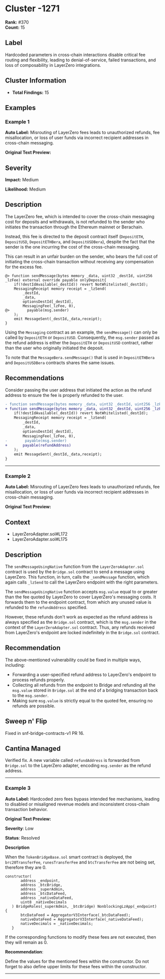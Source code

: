 # Cluster -1271

**Rank:** #370  
**Count:** 15  

## Label
Hardcoded parameters in cross-chain interactions disable critical fee routing and flexibility, leading to denial-of-service, failed transactions, and loss of composability in LayerZero integrations.

## Cluster Information
- **Total Findings:** 15

## Examples

### Example 1

**Auto Label:** Misrouting of LayerZero fees leads to unauthorized refunds, fee misallocation, or loss of user funds via incorrect recipient addresses in cross-chain messaging.  

**Original Text Preview:**

## Severity

**Impact:** Medium

**Likelihood:** Medium

## Description

The LayerZero fee, which is intended to cover the cross-chain messaging cost for deposits and withdrawals, is not refunded to the sender who initiates the transaction through the Ethereum mainnet or Berachain.

Instead, this fee is directed to the deposit contract itself (`DepositETH`, `DepositUSD`, `DepositETHBera`, and `DepositUSDBera`), despite the fact that the sender is the one incurring the cost of the cross-chain messaging.

This can result in an unfair burden on the sender, who bears the full cost of initiating the cross-chain transaction without receiving any compensation for the excess fee.

```solidity
@> function sendMessage(bytes memory _data, uint32 _destId, uint256 _lzFee) external override payable onlyDeposit{
    if(!destIdAvailable(_destId)) revert NotWhitelisted(_destId);
    MessagingReceipt memory receipt = _lzSend(
        _destId,
        _data,
        optionsDestId[_destId],
        MessagingFee(_lzFee, 0),
@>        payable(msg.sender)
    );
    emit MessageSent(_destId,_data,receipt);
}
```

Using the `Messaging` contract as an example, the `sendMessage()` can only be called by `DepositETH` or `DepositUSD`. Consequently, the `msg.sender` passed as the refund address is either the `DepositETH` or `DepositUSD` contract, rather than the user who originally initiated the deposit.

To note that the `MessageBera.sendMessage()` that is used in `DepositETHBera` and `DepositUSDBera` contracts shares the same issues.

## Recommendations

Consider passing the user address that initiated the action as the refund address to ensure the fee is properly refunded to the user.

```diff
- function sendMessage(bytes memory _data, uint32 _destId, uint256 _lzFee) external override payable onlyDeposit{
+ function sendMessage(bytes memory _data, uint32 _destId, uint256 _lzFee, address refundAddress) external override payable onlyDeposit{
    if(!destIdAvailable(_destId)) revert NotWhitelisted(_destId);
    MessagingReceipt memory receipt = _lzSend(
        _destId,
        _data,
        optionsDestId[_destId],
        MessagingFee(_lzFee, 0),
-        payable(msg.sender)
+       payable(refundAddress)
    );
    emit MessageSent(_destId,_data,receipt);
}
```

---
### Example 2

**Auto Label:** Misrouting of LayerZero fees leads to unauthorized refunds, fee misallocation, or loss of user funds via incorrect recipient addresses in cross-chain messaging.  

**Original Text Preview:**

## Context
- LayerZeroAdapter.sol#L172
- LayerZeroAdapter.sol#L175

## Description
The `sendMessageUsingNative` function from the `LayerZeroAdapter.sol` contract is used by the `Bridge.sol` contract to send a message using LayerZero. This function, in turn, calls the `_sendMessage` function, which again calls `_lzSend` to call the LayerZero endpoint with the right parameters.

The `sendMessageUsingNative` function accepts `msg.value` equal to or greater than the fee quoted by LayerZero to cover LayerZero's messaging costs. It forwards them to the endpoint contract, from which any unused value is refunded to the `refundAddress` specified. 

However, these refunds don't work as expected as the refund address is always specified as the `Bridge.sol` contract, which is the `msg.sender` in the context of the `LayerZeroAdapter.sol` contract. Thus, any refunds received from LayerZero's endpoint are locked indefinitely in the `Bridge.sol` contract.

## Recommendation
The above-mentioned vulnerability could be fixed in multiple ways, including:
- Forwarding a user-specified refund address to LayerZero's endpoint to process refunds properly.
- Collecting all refunds from the endpoint to Bridge and refunding all the `msg.value` stored in `Bridge.sol` at the end of a bridging transaction back to the `msg.sender`.
- Making sure `msg.value` is strictly equal to the quoted fee, ensuring no refunds are possible.

## Sweep n' Flip
Fixed in snf-bridge-contracts-v1 PR 16.

## Cantina Managed
Verified fix. A new variable called `refundAddress` is forwarded from `Bridge.sol` to the LayerZero adapter, encoding `msg.sender` as the refund address.

---
### Example 3

**Auto Label:** Hardcoded zero fees bypass intended fee mechanisms, leading to disabled or misaligned revenue models and inconsistent cross-chain transaction behavior.  

**Original Text Preview:**

**Severity**: Low	

**Status**: Resolved

**Description**

When the `TokenBridgeBase.sol` smart contract is deployed, the `brc20TransferFee`, `runesTransferFee` and `btcTransferFee` are not being set, therefore they are 0.
```solidity
constructor(
       address _endpoint,
       address _btcBridge,
       address _superAdmin,
       address _btcDataFeed,
       address _nativeDataFeed,
       uint8 _nativeDecimals
   ) BridgeRoles(_superAdmin, _btcBridge) NonblockingLzApp(_endpoint) {
       btcDataFeed = AggregatorV3Interface(_btcDataFeed);
       nativeDataFeed = AggregatorV3Interface(_nativeDataFeed);
       nativeDecimals = _nativeDecimals;
   }
```

If the corresponding functions to modify these fees are not executed, then they will remain as 0.

**Recommendation**:

Define the values for the mentioned fees within the constructor. Do not forget to also define upper limits for these fees within the constructor.

---
